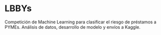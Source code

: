 # LBBYs
Competición de Machine Learning para clasificar el riesgo de préstamos a PYMEs. Análisis de datos, desarrollo de modelo y envíos a Kaggle.
